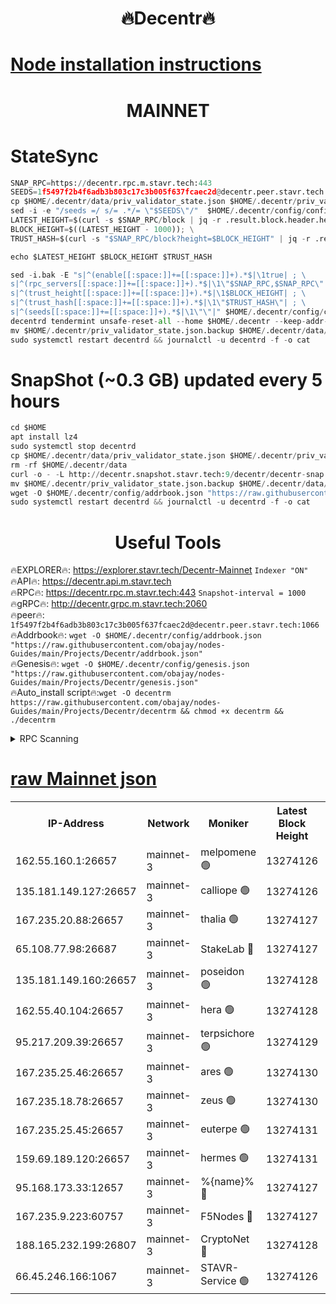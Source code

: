 <h1 align="center"> 🔥Decentr🔥</h1>

[Node installation instructions](https://github.com/obajay/nodes-Guides/tree/main/Projects/Decentr)
=
<h1 align="center"> MAINNET</h1>

# StateSync
```python
SNAP_RPC=https://decentr.rpc.m.stavr.tech:443
SEEDS=1f5497f2b4f6adb3b803c17c3b005f637fcaec2d@decentr.peer.stavr.tech:1066
cp $HOME/.decentr/data/priv_validator_state.json $HOME/.decentr/priv_validator_state.json.backup
sed -i -e "/seeds =/ s/= .*/= \"$SEEDS\"/"  $HOME/.decentr/config/config.toml
LATEST_HEIGHT=$(curl -s $SNAP_RPC/block | jq -r .result.block.header.height); \
BLOCK_HEIGHT=$((LATEST_HEIGHT - 1000)); \
TRUST_HASH=$(curl -s "$SNAP_RPC/block?height=$BLOCK_HEIGHT" | jq -r .result.block_id.hash)

echo $LATEST_HEIGHT $BLOCK_HEIGHT $TRUST_HASH

sed -i.bak -E "s|^(enable[[:space:]]+=[[:space:]]+).*$|\1true| ; \
s|^(rpc_servers[[:space:]]+=[[:space:]]+).*$|\1\"$SNAP_RPC,$SNAP_RPC\"| ; \
s|^(trust_height[[:space:]]+=[[:space:]]+).*$|\1$BLOCK_HEIGHT| ; \
s|^(trust_hash[[:space:]]+=[[:space:]]+).*$|\1\"$TRUST_HASH\"| ; \
s|^(seeds[[:space:]]+=[[:space:]]+).*$|\1\"\"|" $HOME/.decentr/config/config.toml
decentrd tendermint unsafe-reset-all --home $HOME/.decentr --keep-addr-book
mv $HOME/.decentr/priv_validator_state.json.backup $HOME/.decentr/data/priv_validator_state.json
sudo systemctl restart decentrd && journalctl -u decentrd -f -o cat
```
# SnapShot (~0.3 GB) updated every 5 hours
```python
cd $HOME
apt install lz4
sudo systemctl stop decentrd
cp $HOME/.decentr/data/priv_validator_state.json $HOME/.decentr/priv_validator_state.json.backup
rm -rf $HOME/.decentr/data
curl -o - -L http://decentr.snapshot.stavr.tech:9/decentr/decentr-snap.tar.lz4 | lz4 -c -d - | tar -x -C $HOME/.decentr --strip-components 2
mv $HOME/.decentr/priv_validator_state.json.backup $HOME/.decentr/data/priv_validator_state.json
wget -O $HOME/.decentr/config/addrbook.json "https://raw.githubusercontent.com/obajay/nodes-Guides/main/Projects/Decentr/addrbook.json"
sudo systemctl restart decentrd && journalctl -u decentrd -f -o cat
```

 <h1 align="center"> Useful Tools</h1>

🔥EXPLORER🔥:     https://explorer.stavr.tech/Decentr-Mainnet        `Indexer "ON"` \
🔥API🔥:          https://decentr.api.m.stavr.tech \
🔥RPC🔥:          https://decentr.rpc.m.stavr.tech:443              `Snapshot-interval = 1000` \
🔥gRPC🔥:         http://decentr.grpc.m.stavr.tech:2060 \
🔥peer🔥:         `1f5497f2b4f6adb3b803c17c3b005f637fcaec2d@decentr.peer.stavr.tech:1066` \
🔥Addrbook🔥:  `wget -O $HOME/.decentr/config/addrbook.json "https://raw.githubusercontent.com/obajay/nodes-Guides/main/Projects/Decentr/addrbook.json"` \
🔥Genesis🔥:  `wget -O $HOME/.decentr/config/genesis.json "https://raw.githubusercontent.com/obajay/nodes-Guides/main/Projects/Decentr/genesis.json"` \
🔥Auto_install script🔥:`wget -O decentrm https://raw.githubusercontent.com/obajay/nodes-Guides/main/Projects/Decentr/decentrm && chmod +x decentrm && ./decentrm`

<details>
<summary>RPC Scanning</summary>

<h2 align="center"> We scan nodes in real time every 4 hours. And we provide the final result of RPC endpoints.
We cannot influence the operation of these nodes in any way. </h2>


```python
If Voting Power is higher than 0 --> then the Node is a validator of the network and may be subject to attack and be a potential threat to the chain.
```
```python
We marked such validators with a red symbol
```

</details>

[raw Mainnet json](https://rpc-check.decentrm.stavr.tech/decentrm/rpc-decentrm-result.json)
=



<table><tr><th>IP-Address</th><th>Network</th><th>Moniker</th><th>Latest Block Height</th><th>Earliest Block Height</th><th>Catching Up</th><th>Tx Index</th><th>Voting Power</th><th>Scan Time</th></tr><tr><td>162.55.160.1:26657</td><td>mainnet-3</td><td>melpomene 🟢</td><td>13274126</td><td>1688950</td><td>False</td><td>on</td><td>0</td><td>2024-03-11T13:56:54.555342198UTC</td></tr><tr><td>135.181.149.127:26657</td><td>mainnet-3</td><td>calliope 🟢</td><td>13274126</td><td>1688950</td><td>False</td><td>on</td><td>0</td><td>2024-03-11T13:56:56.903175427UTC</td></tr><tr><td>167.235.20.88:26657</td><td>mainnet-3</td><td>thalia 🟢</td><td>13274127</td><td>1688950</td><td>False</td><td>on</td><td>0</td><td>2024-03-11T13:57:02.434658853UTC</td></tr><tr><td>65.108.77.98:26687</td><td>mainnet-3</td><td>StakeLab 🔴</td><td>13274127</td><td>1688950</td><td>False</td><td>on</td><td>5465921</td><td>2024-03-11T13:57:02.732991433UTC</td></tr><tr><td>135.181.149.160:26657</td><td>mainnet-3</td><td>poseidon 🟢</td><td>13274128</td><td>1688950</td><td>False</td><td>on</td><td>0</td><td>2024-03-11T13:57:07.162512299UTC</td></tr><tr><td>162.55.40.104:26657</td><td>mainnet-3</td><td>hera 🟢</td><td>13274128</td><td>1688950</td><td>False</td><td>on</td><td>0</td><td>2024-03-11T13:57:07.722541346UTC</td></tr><tr><td>95.217.209.39:26657</td><td>mainnet-3</td><td>terpsichore 🟢</td><td>13274129</td><td>1688950</td><td>False</td><td>on</td><td>0</td><td>2024-03-11T13:57:12.111653960UTC</td></tr><tr><td>167.235.25.46:26657</td><td>mainnet-3</td><td>ares 🟢</td><td>13274130</td><td>1688950</td><td>False</td><td>on</td><td>0</td><td>2024-03-11T13:57:16.389845412UTC</td></tr><tr><td>167.235.18.78:26657</td><td>mainnet-3</td><td>zeus 🟢</td><td>13274130</td><td>1688950</td><td>False</td><td>on</td><td>0</td><td>2024-03-11T13:57:18.653572037UTC</td></tr><tr><td>167.235.25.45:26657</td><td>mainnet-3</td><td>euterpe 🟢</td><td>13274131</td><td>1688950</td><td>False</td><td>on</td><td>0</td><td>2024-03-11T13:57:20.908155040UTC</td></tr><tr><td>159.69.189.120:26657</td><td>mainnet-3</td><td>hermes 🟢</td><td>13274131</td><td>1688950</td><td>False</td><td>on</td><td>0</td><td>2024-03-11T13:57:23.172589098UTC</td></tr><tr><td>95.168.173.33:12657</td><td>mainnet-3</td><td>%{name}% 🔴</td><td>13274127</td><td>8964001</td><td>False</td><td>on</td><td>4279972</td><td>2024-03-11T13:56:57.921943886UTC</td></tr><tr><td>167.235.9.223:60757</td><td>mainnet-3</td><td>F5Nodes 🔴</td><td>13274127</td><td>12380001</td><td>False</td><td>off</td><td>562</td><td>2024-03-11T13:56:58.154968844UTC</td></tr><tr><td>188.165.232.199:26807</td><td>mainnet-3</td><td>CryptoNet 🔴</td><td>13274128</td><td>13242001</td><td>False</td><td>off</td><td>916104</td><td>2024-03-11T13:57:07.472162251UTC</td></tr><tr><td>66.45.246.166:1067</td><td>mainnet-3</td><td>STAVR-Service 🟢</td><td>13274126</td><td>13270001</td><td>False</td><td>on</td><td>0</td><td>2024-03-11T13:56:57.448787537UTC</td></tr></table>

